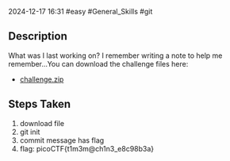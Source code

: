 2024-12-17
16:31
#easy #General_Skills #git

## Description
What was I last working on? I remember writing a note to help me remember...You can download the challenge files here:

- [challenge.zip](https://artifacts.picoctf.net/c_titan/162/challenge.zip)

## Steps Taken
1.  download file 
2.  git init
3. commit message has flag
4. flag: picoCTF{t1m3m@ch1n3_e8c98b3a}